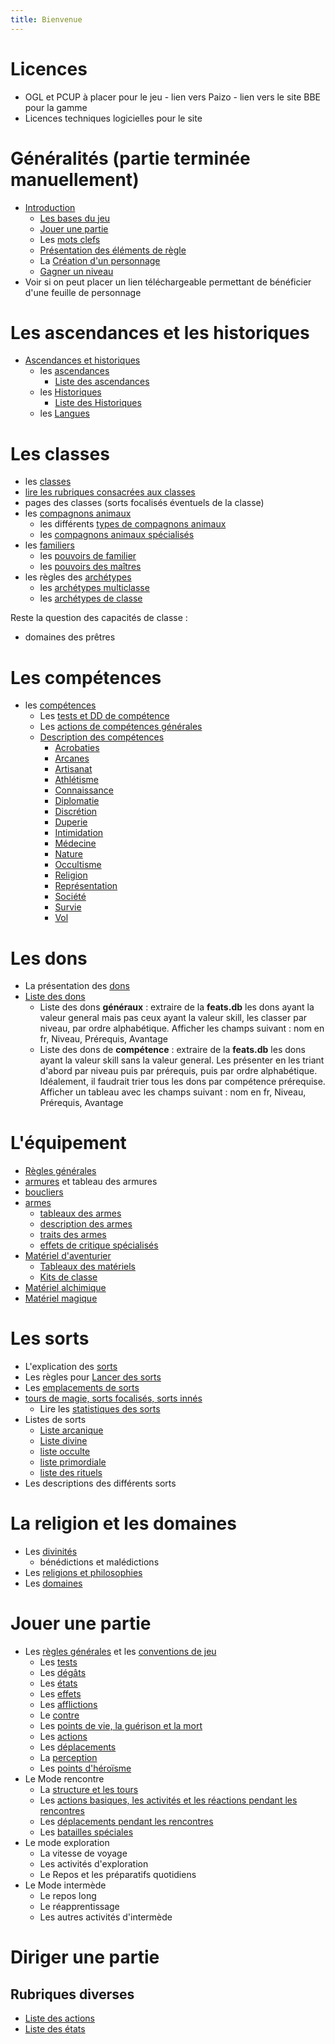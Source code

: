 ```yaml
---
title: Bienvenue
---
```

# Licences
- OGL et PCUP à placer pour le jeu - lien vers Paizo - lien vers le site BBE pour la gamme
- Licences techniques logicielles pour le site

# Généralités (partie terminée manuellement)
- [Introduction](generalites/introduction.md)
  - [Les bases du jeu](generalites/Bases-du-jeu.md)
  - [Jouer une partie](generalites/jouer-une-partie.md)
  - Les [mots clefs](generalites/mots-clefs.md)
  - [Présentation des éléments de règle](generalites/presentation-des-elements-de-regle.md)
  - La [Création d'un personnage](generalites/creation-d-un-personnage.md)
  - [Gagner un niveau](generalites/gagner-un-niveau.md)
- Voir si on peut placer un lien téléchargeable permettant de bénéficier d'une feuille de personnage

# Les ascendances et les historiques
- [Ascendances et historiques](ascendances-et-historiques/ascendances-et-historiques.md)
  - les [ascendances](ascendances-et-historiques/ascendances.md)
    - [Liste des ascendances](ascendances-et-historiques/liste-des-ascendances.md)     
  - les [Historiques](ascendances-et-historiques/historiques.md)
    - [Liste des Historiques](ascendances-et-historiques/liste-des-historiques.md)
  - les [Langues](ascendances-et-historiques/langues.md)

# Les classes
- les [classes](classes/classes.md)
- [lire les rubriques consacrées aux classes](classes/lire-les-classes.md)
- pages des classes (sorts focalisés éventuels de la classe)
- les [compagnons animaux](classes/compagnons-animaux.md)
  - les différents [types de compagnons animaux](classes/types-de-compagnons-animaux.md)
  - les [compagnons animaux spécialisés](classes/compagnons-animaux-specialises.md)
- les [familiers](classes/familiers.md)
  - les [pouvoirs de familier](classes/pouvoirs-de-familiers.md)
  - les [pouvoirs des maîtres](classes/pouvoirs-de-maitres.md)
- les règles des [archétypes](archetypes/index.md)
  - les [archétypes multiclasse](archetypes/multiclasse.md)
  - les [archétypes de classe](archetypes/de-classe.md)

Reste la question des capacités de classe :
- domaines des prêtres

# Les compétences
- les [compétences](competences/competences.md)
  - Les [tests et DD de compétence](competences/tests-et-DD-de-competence.md)
  - Les [actions de compétences générales](competences/actions-de-competences-generales.md)
  - [Description des compétences](competences/description-de-competences.md)
    - [Acrobaties](competences/acrobaties.md)
    - [Arcanes](competences/acrobaties.md)
    - [Artisanat](competences/artisanat.md)
    - [Athlétisme](competences/athlétisme.md)
    - [Connaissance](competences/connaissance.md)
    - [Diplomatie](competences/diplomatie.md)
    - [Discrétion](competences/discretion.md)
    - [Duperie](competences/duperie.md)
    - [Intimidation](competences/intimidation.md)
    - [Médecine](competences/medecine.md)
    - [Nature](competences/nature.md)
    - [Occultisme](competences/occultisme.md)
    - [Religion](competences/religion.md)
    - [Représentation](competences/representation.md)
    - [Société](competences/societe.md)
    - [Survie](competences/survie.md)
    - [Vol](competence/vol.md)

# Les dons
- La présentation des [dons](dons/presentation.md)
- [Liste des dons](dons/index.html)
  - Liste des dons **généraux** : extraire de la **feats.db** les dons ayant la valeur general mais pas ceux ayant la valeur skill, les classer par niveau, par ordre alphabétique. Afficher les champs suivant : nom en fr, Niveau, Prérequis, Avantage
  - Liste des dons de **compétence** : extraire de la **feats.db** les dons ayant la valeur skill sans la valeur general. Les présenter en les triant d'abord par niveau puis par prérequis, puis par ordre alphabétique. Idéalement, il faudrait trier tous les dons par compétence prérequise. Afficher un tableau avec les champs suivant : nom en fr, Niveau, Prérequis, Avantage

# L'équipement
- [Règles générales](equipement/regles-generales.md)
- [armures](equipement/armures.md) et tableau des armures
- [boucliers](equipement/boucliers.md)
- [armes](equipement/armes) 
    - [tableaux des armes](equipement/armes-tableaux.md)
    - [description des armes](equipement/armes-description.md)
    - [traits des armes](equipement/armes-traits.md)
    - [effets de critique spécialisés](equipement/armes-critiques.md)
- [Matériel d'aventurier](equipement/materiel.md)
    - [Tableaux des matériels](equipement/tableaux.md)
    - [Kits de classe](equipement/kits.md)
- [Matériel alchimique](equipement/materiel-alchimique.md)
- [Matériel magique](equipement/materiel-magique.md)

# Les sorts
  - L'explication des [sorts](sorts/sorts.md)
  - Les règles pour [Lancer des sorts](sorts/lancer-des-sorts.md)
  - Les [emplacements de sorts](sorts/emplacements.md)
  - [tours de magie, sorts focalisés, sorts innés](sorts/autres-sorts.md)
    - Lire les [statistiques des sorts](sorts/lire-un-sort.md)
  - Listes de sorts
    - [Liste arcanique](sorts/liste-arcanique.md)
    - [Liste divine](sorts/liste-divine.md)
    - [liste occulte](sorts/liste-occulte.md)
    - [liste primordiale](sorts/liste-primordiale.md)
    - [liste des rituels](sorts/liste-rituels.md)
  - Les descriptions des différents sorts

# La religion et les domaines
  - Les [divinités](religion/divinites.md)
    - bénédictions et malédictions
  - Les [religions et philosophies](religion/religions-et-philosophies.md)
  - Les [domaines](religion/domaines.md)

# Jouer une partie
  - Les [règles générales](jouer/regles-generales.md) et les [conventions de jeu](jouer/conventions.md)
    - Les [tests](jouer/regles-generales/tests.md)
    - Les [dégâts](jouer/regles-generales/degats.md)
    - Les [états](jouer/regles-generales/etats/index.md)
    - Les [effets](jouer/regles-generales/effets.md)
    - Les [afflictions](jouer/regles-generales/afflictions.md)
    - Le [contre](jouer/regles-generales/contre.md)
    - Les [points de vie, la guérison et la mort](jouer/regles-generales/vie.md)
    - Les [actions](jouer/regles-generales/actions.md)
    - Les [déplacements](jouer/regles-generales/deplacements.md)
    - La [perception](jouer/regles-generales/perception.md)
    - Les [points d'héroïsme](jouer/regles-generales/heroisme.md)
  - Le Mode rencontre
    - La [structure et les tours](jouer/mode-rencontre/structure-et-tours.md)
    - Les [actions basiques, les activités et les réactions pendant les rencontres](jouer/mode-rencontre/actions-basiques.md)
    - Les [déplacements pendant les rencontres](jouer/mode-rencontre/deplacements.md)
    - Les [batailles spéciales](jouer/mode-rencontre/batailles-speciales.md)
  - Le mode exploration
    - La vitesse de voyage
    - Les activités d'exploration
    - Le Repos et les préparatifs quotidiens
  - Le Mode intermède
    - Le repos long
    - Le réapprentissage
    - Les autres activités d'intermède

# Diriger une partie

## Rubriques diverses
- [Liste des actions](actions/index.html)
- [Liste des états](jouer/etats/index.md)
